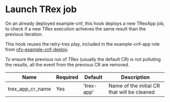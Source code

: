 # Launch TRex job

On an already deployed example-cnf, this hook deploys a new TRexApp job, to check if a new TRex execution achieves the same result than the previous iteration.

This hook reuses the retry-trex play, included in the example-cnf-app role from [nfv-example-cnf-deploy](https://github.com/rh-nfv-int/nfv-example-cnf-deploy).

To ensure the previous run of TRex (usually the default CR) is not polluting the results, all the event from the previous CR are removed.

| Name             | Required | Default    | Description                                 |
|------------------|----------|------------|---------------------------------------------|
| trex_app_cr_name | Yes      | 'trex-app' | Name of the initial CR that will be cleaned |
